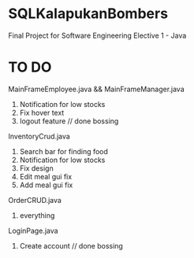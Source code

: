 # SQLKalapukanBombers

Final Project for Software Engineering Elective 1 - Java

# TO DO
MainFrameEmployee.java && MainFrameManager.java
  1. Notification for low stocks
  2. Fix hover text
  3. logout feature // done bossing
     
InventoryCrud.java
  1. Search bar for finding food
  2. Notification for low stocks
  3. Fix design
  4. Edit meal gui fix
  5. Add meal gui fix
  
OrderCRUD.java
  1. everything

LoginPage.java
  1. Create account // done bossing
